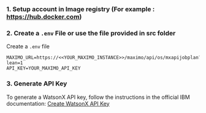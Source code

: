 ### 1. Setup account in Image registry (For example : https://hub.docker.com)

### 2. Create a `.env` File or use the file provided in src folder
Create a `.env` file
```
MAXIMO_URL=https://<<YOUR_MAXIMO_INSTANCE>>/maximo/api/os/mxapijobplan?lean=1
API_KEY=YOUR_MAXIMO_API_KEY
```

### 3. Generate API Key
To generate a WatsonX API key, follow the instructions in the official IBM documentation:
[Create WatsonX API Key](https://www.ibm.com/docs/en/masv-and-l/maximo-manage/continuous-delivery?topic=setup-create-watsonx-api-key)
